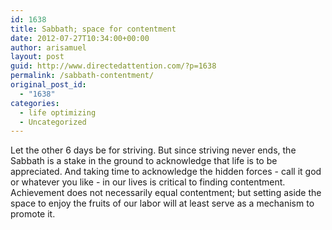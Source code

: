 ```yaml
---
id: 1638
title: Sabbath; space for contentment
date: 2012-07-27T10:34:00+00:00
author: arisamuel
layout: post
guid: http://www.directedattention.com/?p=1638
permalink: /sabbath-contentment/
original_post_id:
  - "1638"
categories:
  - life optimizing
  - Uncategorized
---
```

Let the other 6 days be for striving. But since striving never ends, the Sabbath is a stake in the ground to acknowledge that life is to be appreciated. And taking time to acknowledge the hidden forces - call it god or whatever you like - in our lives is critical to finding contentment. Achievement does not necessarily equal contentment; but setting aside the space to enjoy the fruits of our labor will at least serve as a mechanism to promote it.